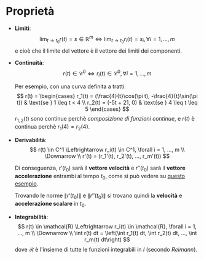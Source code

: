 # Proprietà

- **Limiti**:
$$
\lim_{t \to t_0} r(t) = s \in \mathbb{R}^m \Leftrightarrow \lim_{t \to t_0} r_i(t) = s_i, \forall i = 1, ..., m
$$
	e cioè che il limite del vettore è il vettore dei limiti dei componenti.

- **Continuità**:
$$
r(t) \in \mathcal{C}^0 \Leftrightarrow r_i(t) \in \mathcal{C}^0, \forall i = 1, ..., m
$$

	Per esempio, con una curva definita a tratti:
$$
r(t) = \begin{cases}
r_1(t) = (\frac{4}{t}\cos(\pi t), -\frac{4}{t}\sin(\pi t)) & \text{se } 1 \leq t < 4 \\
r_2(t) = (-5t + 21, 0) & \text{se } 4 \leq t \leq 5
\end{cases}
$$
	$r_{1,2}(t)$ sono continue perchè _composizione di funzioni continue_, e $r(t)$ è continua perchè $r_1(4) = r_2(4)$.

- **Derivabilità**:
$$
r(t) \in C^1 \Leftrightarrow r_i(t) \in C^1, \forall i = 1, ..., m \\
\Downarrow \\
r'(t) = (r_1'(t), r_2'(t), ..., r_m'(t))
$$

	Di conseguenza, $r'(t_0)$ sarà il **vettore velocità** e $r''(t_0)$ sarà il **vettore accelerazione** entrambi al tempo $t_0$, come si può vedere su [questo esempio](https://www.desmos.com/calculator/fpbcyrlvvz).

	Trovando le norme $\|r'(t_0)\|$ e $\|r''(t_0)\|$ si trovano quindi la **velocità** e **accelerazione scalare** in $t_0$.

- **Integrabilità**:
$$
r(t) \in \mathcal{R} \Leftrightarrow r_i(t) \in \mathcal{R}, \forall i = 1, ..., m \\
\Downarrow \\
\int r(t) dt = \left(\int r_1(t) dt, \int r_2(t) dt, ..., \int r_m(t) dt\right)
$$
	dove $\mathcal{R}$ è l'insieme di tutte le funzioni integrabili in $I$ (secondo _Reimann_).

